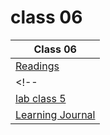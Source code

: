# class 06

| Class 06 |
| ------- |
| [Readings](./Reading.md)|
<!-- | [Code Challenge: Class 05](https://github.com/Leenaalzaben/data-structures-and-algorithm/blob/main/array-binary-search/array-binary-search.md)|
| [lab class 5](https://github.com/ibrahimfqaisi/madlib-cli/blob/main/README.md)|
| [Learning Journal](./LearningJournal.md) | -->
